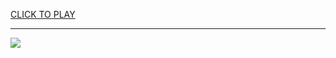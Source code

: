 
<a href="https://premium76.site?title=shooter_game_unblocked&ref=13M">CLICK TO PLAY</a></h3>
<hr>

<a href="https://premium76.site?title=shooter_game_unblocked&ref=13M"><img src="https://clearcache.store/games.png"></a>


